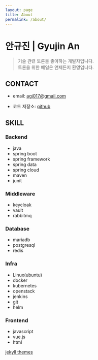 ```yaml
---
layout: page
title: About
permalink: /about/
---
```


# 안규진 | Gyujin An

> 기술 관련 토론을 좋아하는 개발자입니다. <br>
> 토론을 위한 메일은 언제든지 환영입니다.

## CONTACT

* email: agj017@gmail.com

* 코드 저장소: [github](https://github.com/GyujinAn)

<!-- * [linkedin](https://www.linkedin.com/in/gyujin-an-515985192/) -->

## SKILL

### Backend  
* java 
* spring boot
* spring framework 
* spring data
* spring cloud 
* maven
* junit

### Middleware
* keycloak
* vault
* rabbitmq

### Database 
* mariadb 
* postgresql 
* redis

### Infra 
* Linux(ubuntu)
* docker
* kubernetes
* openstack 
* jenkins 
* git
* helm

### Frontend 
* javascript
* vue.js
* html

[jekyll themes](http://jekyllthemes.org/themes/monos/)